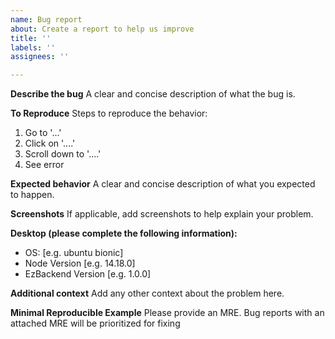 ```yaml
---
name: Bug report
about: Create a report to help us improve
title: ''
labels: ''
assignees: ''

---
```


**Describe the bug**
A clear and concise description of what the bug is.

**To Reproduce**
Steps to reproduce the behavior:
1. Go to '...'
2. Click on '....'
3. Scroll down to '....'
4. See error

**Expected behavior**
A clear and concise description of what you expected to happen.

**Screenshots**
If applicable, add screenshots to help explain your problem.

**Desktop (please complete the following information):**
 - OS: [e.g. ubuntu bionic]
 - Node Version [e.g. 14.18.0]
 - EzBackend Version [e.g. 1.0.0]

**Additional context**
Add any other context about the problem here.

**Minimal Reproducible Example**
Please provide an MRE. Bug reports with an attached MRE will be prioritized for fixing
